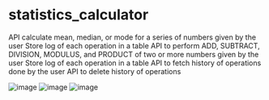 # statistics_calculator
API calculate mean, median, or mode for a series of numbers given by the user
Store log of each operation in a table
API to perform ADD, SUBTRACT, DIVISION, MODULUS, and PRODUCT of two or more numbers given by the user
Store log of each operation in a table
API to fetch history of operations done by the user
API to delete history of operations


![image](https://user-images.githubusercontent.com/13825888/143796167-a62bdebc-4451-4bdd-8e90-5545f32d9739.png)
![image](https://user-images.githubusercontent.com/13825888/143796185-c624496a-c2cf-4455-9e02-91f785fcbcb7.png)
![image](https://user-images.githubusercontent.com/13825888/143796209-3bd154ef-562a-425a-8564-72d210dbf669.png)
